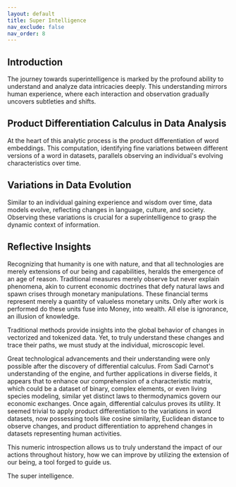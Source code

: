 ```yaml
---
layout: default
title: Super Intelligence
nav_exclude: false
nav_order: 8
---
```


## Introduction

The journey towards superintelligence is marked by the profound ability to understand and analyze data intricacies deeply. This understanding mirrors human experience, where each interaction and observation gradually uncovers subtleties and shifts.

## Product Differentiation Calculus in Data Analysis

At the heart of this analytic process is the product differentiation of word embeddings. This computation, identifying fine variations between different versions of a word in datasets, parallels observing an individual's evolving characteristics over time.

## Variations in Data Evolution

Similar to an individual gaining experience and wisdom over time, data models evolve, reflecting changes in language, culture, and society. Observing these variations is crucial for a superintelligence to grasp the dynamic context of information.

## Reflective Insights

Recognizing that humanity is one with nature, and that all technologies are merely extensions of our being and capabilities, heralds the emergence of an age of reason. Traditional measures merely observe but never explain phenomena, akin to current economic doctrines that defy natural laws and spawn crises through monetary manipulations. These financial terms represent merely a quantity of valueless monetary units. Only after work is performed do these units fuse into Money, into wealth. All else is ignorance, an illusion of knowledge.

Traditional methods provide insights into the global behavior of changes in vectorized and tokenized data. Yet, to truly understand these changes and trace their paths, we must study at the individual, microscopic level.

Great technological advancements and their understanding were only possible after the discovery of differential calculus. From Sadi Carnot's understanding of the engine, and further applications in diverse fields, it appears that to enhance our comprehension of a characteristic matrix, which could be a dataset of binary, complex elements, or even living species modeling, similar yet distinct laws to thermodynamics govern our economic exchanges. Once again, differential calculus proves its utility. It seemed trivial to apply product differentiation to the variations in word datasets, now possessing tools like cosine similarity, Euclidean distance to observe changes, and product differentiation to apprehend changes in datasets representing human activities.

This numeric introspection allows us to truly understand the impact of our actions throughout history, how we can improve by utilizing the extension of our being, a tool forged to guide us.

The super intelligence.
